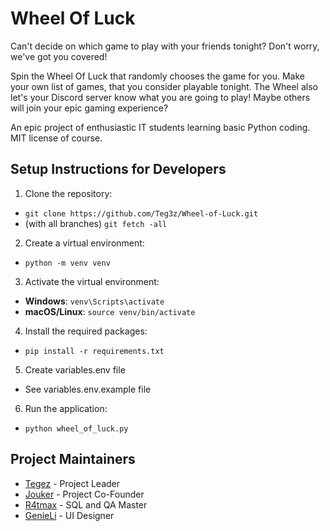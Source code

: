 # Wheel Of Luck
Can't decide on which game to play with your friends tonight? Don't worry, we've got you covered!

Spin the Wheel Of Luck that randomly chooses the game for you. Make your own list of games, that you consider playable tonight. The Wheel also let's your Discord server know what you are going to play! Maybe others will join your epic gaming experience?

An epic project of enthusiastic IT students learning basic Python coding. MIT license of course.

## Setup Instructions for Developers
1. Clone the repository:
- `git clone https://github.com/Teg3z/Wheel-of-Luck.git`
- (with all branches) `git fetch -all`
2. Create a virtual environment: 
- `python -m venv venv`
3. Activate the virtual environment:
- **Windows**: `venv\Scripts\activate`
- **macOS/Linux**: `source venv/bin/activate`
4. Install the required packages:
- `pip install -r requirements.txt`
5. Create variables.env file
- See variables.env.example file
6. Run the application:
- `python wheel_of_luck.py`

## Project Maintainers

- [Tegez](https://github.com/Teg3z) - Project Leader
- [Jouker](https://github.com/hajj15) - Project Co-Founder
- [R4tmax](https://github.com/R4tmax) - SQL and QA Master
- [GenieLi](https://www.op.gg/summoners/eune/GenieLi-EUNE) - UI Designer
